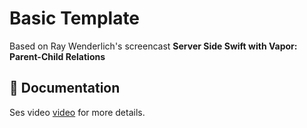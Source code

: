 # Basic Template

Based on Ray Wenderlich's screencast **Server Side Swift with Vapor: Parent-Child Relations**

## 📖 Documentation

Ses video [video](https://videos.raywenderlich.com/screencasts/560-server-side-swift-with-vapor-parent-child-relations) for more details.

